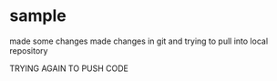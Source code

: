 # sample
made some changes
made changes in git and trying to pull into local repository



TRYING AGAIN TO PUSH CODE
